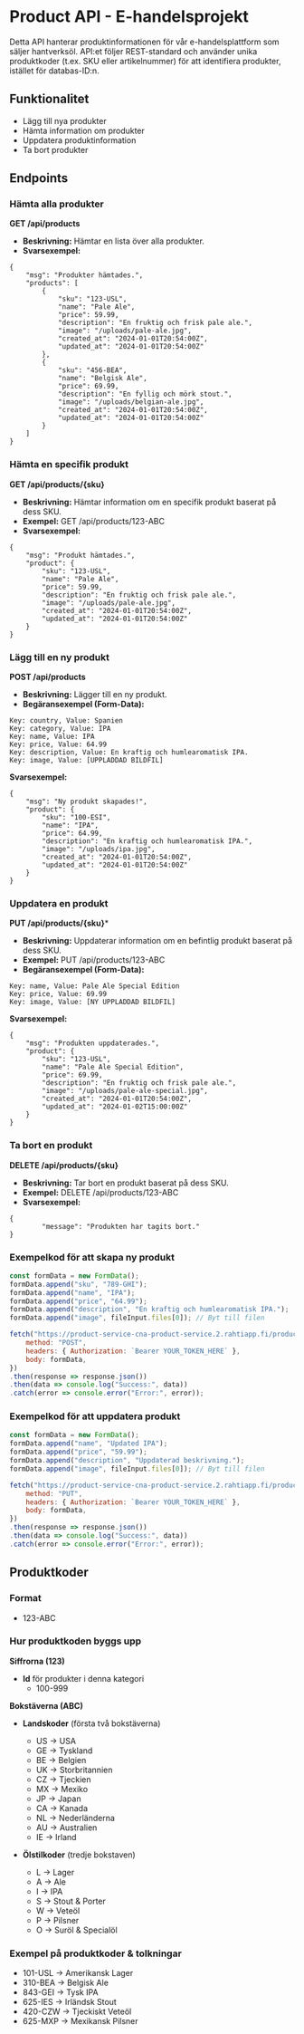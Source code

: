 # Product API - E-handelsprojekt  

Detta API hanterar produktinformationen för vår e-handelsplattform som säljer hantverksöl. API:et följer REST-standard och använder unika produktkoder (t.ex. SKU eller artikelnummer) för att identifiera produkter, istället för databas-ID:n.  

## Funktionalitet  
- Lägg till nya produkter  
- Hämta information om produkter  
- Uppdatera produktinformation  
- Ta bort produkter  

## Endpoints  

### Hämta alla produkter  
**GET /api/products**  
- **Beskrivning:** Hämtar en lista över alla produkter.  
- **Svarsexempel:**

```
{
    "msg": "Produkter hämtades.",
    "products": [
        {
            "sku": "123-USL",
            "name": "Pale Ale",
            "price": 59.99,
            "description": "En fruktig och frisk pale ale.",
            "image": "/uploads/pale-ale.jpg",
            "created_at": "2024-01-01T20:54:00Z",
            "updated_at": "2024-01-01T20:54:00Z"
        },
        {
            "sku": "456-BEA",
            "name": "Belgisk Ale",
            "price": 69.99,
            "description": "En fyllig och mörk stout.",
            "image": "/uploads/belgian-ale.jpg",
            "created_at": "2024-01-01T20:54:00Z",
            "updated_at": "2024-01-01T20:54:00Z"
        }
    ]
}
```

### Hämta en specifik produkt
**GET /api/products/{sku}**
- **Beskrivning:** Hämtar information om en specifik produkt baserat på dess SKU.
- **Exempel:** GET /api/products/123-ABC
- **Svarsexempel:**

```
{
    "msg": "Produkt hämtades.",
    "product": {
        "sku": "123-USL",
        "name": "Pale Ale",
        "price": 59.99,
        "description": "En fruktig och frisk pale ale.",
        "image": "/uploads/pale-ale.jpg",
        "created_at": "2024-01-01T20:54:00Z",
        "updated_at": "2024-01-01T20:54:00Z"
    }
}
```

### Lägg till en ny produkt
**POST /api/products**
- **Beskrivning:** Lägger till en ny produkt.
- **Begäransexempel (Form-Data):**

```
Key: country, Value: Spanien
Key: category, Value: IPA
Key: name, Value: IPA
Key: price, Value: 64.99
Key: description, Value: En kraftig och humlearomatisk IPA.
Key: image, Value: [UPPLADDAD BILDFIL]
```

**Svarsexempel:**

```
{
    "msg": "Ny produkt skapades!",
    "product": {
        "sku": "100-ESI",
        "name": "IPA",
        "price": 64.99,
        "description": "En kraftig och humlearomatisk IPA.",
        "image": "/uploads/ipa.jpg",
        "created_at": "2024-01-01T20:54:00Z",
        "updated_at": "2024-01-01T20:54:00Z"
    }
}
```
  
### Uppdatera en produkt
**PUT /api/products/{sku}***
- **Beskrivning:** Uppdaterar information om en befintlig produkt baserat på dess SKU.
- **Exempel:** PUT /api/products/123-ABC
- **Begäransexempel (Form-Data):**

```
Key: name, Value: Pale Ale Special Edition
Key: price, Value: 69.99
Key: image, Value: [NY UPPLADDAD BILDFIL]
```

**Svarsexempel:**

```
{
    "msg": "Produkten uppdaterades.",
    "product": {
        "sku": "123-USL",
        "name": "Pale Ale Special Edition",
        "price": 69.99,
        "description": "En fruktig och frisk pale ale.",
        "image": "/uploads/pale-ale-special.jpg",
        "created_at": "2024-01-01T20:54:00Z",
        "updated_at": "2024-01-02T15:00:00Z"
    }
}
```

### Ta bort en produkt
**DELETE /api/products/{sku}**
- **Beskrivning:** Tar bort en produkt baserat på dess SKU.
- **Exempel:** DELETE /api/products/123-ABC
- **Svarsexempel:**

```
{
        "message": "Produkten har tagits bort."
}
```

### Exempelkod för att skapa ny produkt

```javascript
const formData = new FormData();
formData.append("sku", "789-GHI");
formData.append("name", "IPA");
formData.append("price", "64.99");
formData.append("description", "En kraftig och humlearomatisk IPA.");
formData.append("image", fileInput.files[0]); // Byt till filen

fetch("https://product-service-cna-product-service.2.rahtiapp.fi/products", {
    method: "POST",
    headers: { Authorization: `Bearer YOUR_TOKEN_HERE` },
    body: formData,
})
.then(response => response.json())
.then(data => console.log("Success:", data))
.catch(error => console.error("Error:", error));
```

### Exempelkod för att uppdatera produkt

```javascript
const formData = new FormData();
formData.append("name", "Updated IPA");
formData.append("price", "59.99");
formData.append("description", "Uppdaterad beskrivning.");
formData.append("image", fileInput.files[0]); // Byt till filen

fetch("https://product-service-cna-product-service.2.rahtiapp.fi/products/789-GHI", {
    method: "PUT",
    headers: { Authorization: `Bearer YOUR_TOKEN_HERE` },
    body: formData,
})
.then(response => response.json())
.then(data => console.log("Success:", data))
.catch(error => console.error("Error:", error));
```

## Produktkoder

### Format
- 123-ABC
### Hur produktkoden byggs upp
**Siffrorna (123)**
- **Id** för produkter i denna kategori
    - 100-999

**Bokstäverna (ABC)**
- **Landskoder** (första två bokstäverna)
  - US → USA
  - GE → Tyskland
  - BE → Belgien
  - UK → Storbritannien
  - CZ → Tjeckien
  - MX → Mexiko
  - JP → Japan
  - CA → Kanada
  - NL → Nederländerna
  - AU → Australien
  - IE → Irland
  
- **Ölstilkoder** (tredje bokstaven)
  - L → Lager
  - A → Ale
  - I → IPA
  - S → Stout & Porter
  - W → Veteöl
  - P → Pilsner
  - O → Suröl & Specialöl

 ### Exempel på produktkoder & tolkningar
- 101-USL → Amerikansk Lager
- 310-BEA → Belgisk Ale
- 843-GEI → Tysk IPA
- 625-IES → Irländsk Stout
- 420-CZW → Tjeckiskt Veteöl
- 625-MXP → Mexikansk Pilsner
  
